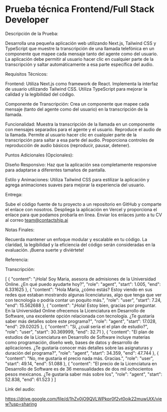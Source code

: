 # Prueba técnica Frontend/Full Stack Developer



Descripción de la Prueba:



Desarrolla una pequeña aplicación web utilizando Next.js, Tailwind CSS y TypeScript que muestre la transcripción de una llamada telefónica en un componente que mapee cada mensaje tanto del agente como del usuario. La aplicación debe permitir al usuario hacer clic en cualquier parte de la transcripción y saltar automáticamente a esa parte específica del audio.


Requisitos Técnicos:



Frontend:
Utiliza Next.js como framework de React.
Implementa la interfaz de usuario utilizando Tailwind CSS.
Utiliza TypeScript para mejorar la calidad y la legibilidad del código.


Componente de Transcripción:
Crea un componente que mapee cada mensaje (tanto del agente como del usuario) en la transcripción de la llamada.


Funcionalidad:
Muestra la transcripción de la llamada en un componente con mensajes separados para el agente y el usuario.
Reproduce el audio de la llamada.
Permite al usuario hacer clic en cualquier parte de la transcripción para saltar a esa parte del audio.
Proporciona controles de reproducción de audio básicos (reproducir, pausar, detener).


Puntos Adicionales (Opcionales):



Diseño Responsivo:
Haz que la aplicación sea completamente responsive para adaptarse a diferentes tamaños de pantalla.


Estilo y Animaciones:
Utiliza Tailwind CSS para estilizar la aplicación y agrega animaciones suaves para mejorar la experiencia del usuario.


Entrega:



Sube el código fuente de tu proyecto a un repositorio en GitHub y comparte el enlace con nosotros.
Despliega la aplicación en Vercel y proporciona el enlace para que podamos probarla en línea.
Enviar los enlaces junto a tu CV al correo team@contactship.ai




Notas Finales:



Recuerda mantener un enfoque modular y escalable en tu código.
La claridad, la legibilidad y la eficiencia del código serán consideradas en la evaluación.
¡Buena suerte y diviértete!






Referencia:


Transcripción: 



[
 {
 "content": "¡Hola! Soy Maria, asesora de admisiones de la Universidad Online. ¿En qué puedo ayudarte hoy?",
 "role": "agent",
 "start": 1.005,
 "end": 6.331625
 },
 {
 "content": "Hola María, ¿cómo estás? Estoy viendo en sus redes que estaban mostrando algunas licenciaturas, algo que tenga que ver con tecnología o podría contar un poquito más.",
 "role": "user",
 "start": 7.24,
 "end": 15.562688
 },
 {
 "content": "¡Hola! Estoy bien, gracias por preguntar. En la Universidad Online ofrecemos la Licenciatura en Desarrollo de Software, una excelente opción relacionada con tecnología. ¿Te gustaría saber más detalles sobre este programa?",
 "role": "agent",
 "start": 17.028,
 "end": 29.02025
 },
 {
 "content": "Sí, ¿cuál sería el el plan de estudio?",
 "role": "user",
 "start": 30.369999,
 "end": 32.71
 },
 {
 "content": "El plan de estudios de la Licenciatura en Desarrollo de Software incluye materias como programación, diseño web, bases de datos y desarrollo de aplicaciones. ¿Te gustaría conocer más detalles sobre las asignaturas y duración del programa?",
 "role": "agent",
 "start": 34.359,
 "end": 47.744
 },
 {
 "content": "No, me gustaría el precio nada más. Gracias.",
 "role": "user",
 "start": 49.14,
 "end": 51.088
 },
 {
 "content": "El precio de la Licenciatura en Desarrollo de Software es de 36 mensualidades de dos mil ochocientos pesos mexicanos. ¿Te gustaría saber más sobre los",
 "role": "agent",
 "start": 52.838,
 "end": 61.523
 }
]




Link del audio:

https://drive.google.com/file/d/1hZv0jO9QVLWPkpr0f2vt0oik22muwUtX/view?usp=sharing
